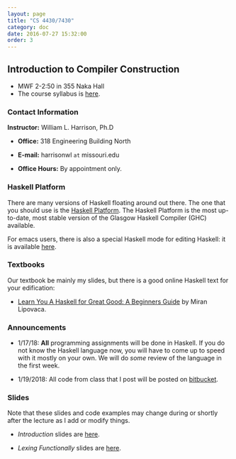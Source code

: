 ```yaml
---
layout: page
title: "CS 4430/7430"
category: doc
date: 2016-07-27 15:32:00
order: 3
---
```


## Introduction to Compiler Construction

* MWF 2-2:50 in 355 Naka Hall
* The course syllabus is <a href="https://harrisonwl.github.io/assets/courses/compilers/spring2018/admin/4430-syllabus.pdf">here</a>.

### Contact Information

__Instructor:__ William L. Harrison, Ph.D

* __Office:__ 318 Engineering Building North

* __E-mail:__ harrisonwl `at` missouri.edu

* __Office Hours:__ By appointment only.


### Haskell Platform

There are many versions of Haskell floating around out there. The one that you should use is
the <a href="https://www.haskell.org/platform/">Haskell Platform</a>. The Haskell Platform is the most up-to-date, most stable version of the Glasgow Haskell Compiler (GHC) available.

For emacs users, there is also a special Haskell mode for editing Haskell: it is available
<a href="https://github.com/haskell/haskell-mode">here</a>.

### Textbooks

Our textbook be mainly my slides, but there is a good online Haskell text for your edification:

* <a href="http://learnyouahaskell.com">Learn You A Haskell for Great Good: A Beginners Guide</a> by Miran Lipovaca.


### Announcements

* 1/17/18: __All__ programming assignments will be done in Haskell. If you do not know the Haskell language now, you will have to come up to speed with it mostly on your own. We will do _some_ review of the language in the first week.

* 1/19/2018: All code from class that I post will be posted on <a href="https://bitbucket.org/william-lawrence-harrison/cs4430">bitbucket</a>.

### Slides

Note that these slides and code examples may change during or shortly after the lecture as I add or modify things.

* _Introduction_ slides are <a href="https://harrisonwl.github.io/assets/courses/compilers/spring2018/slides/Introduction.pdf">here</a>.

* _Lexing Functionally_ slides are <a href="https://harrisonwl.github.io/assets/courses/compilers/spring2018/slides/LexingFunctionally.pdf">here</a>.